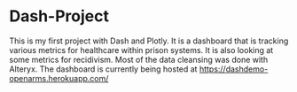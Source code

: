 # Dash-Project
This is my first project with Dash and Plotly. It is a dashboard that is tracking various metrics for healthcare within prison systems. It is also looking at some metrics for recidivism. Most of the data cleansing was done with Alteryx.
The dashboard is currently being hosted at https://dashdemo-openarms.herokuapp.com/
